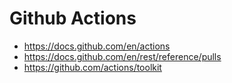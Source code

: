 # Github Actions

- https://docs.github.com/en/actions
- https://docs.github.com/en/rest/reference/pulls
- https://github.com/actions/toolkit
